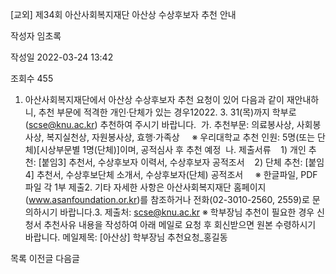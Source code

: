 [교외] 제34회 아산사회복지재단 아산상 수상후보자 추천 안내



작성자
임초록


작성일
2022-03-24 13:42


조회수
455




1. ﻿아산사회복지재단에서 아산상 수상후보자 추천 요청이 있어 다음과 같이 재안내하니, 추천 부문에 적격한 개인·단체가 있는 경우12022. 3. 31(목)까지 학부로(scse@knu.ac.kr) 추천하여 주시기 바랍니다.  가. 추천부문: 의료봉사상, 사회봉사상, 복지실천상, 자원봉사상, 효행·가족상     ※ 우리대학교 추천 인원: 5명(또는 단체)[시상부문별 1명(단체)]이며, 공적심사 후 추천 예정  나. 제출서류    1) 개인 추천: [붙임3] 추천서, 수상후보자 이력서, 수상후보자 공적조서    2) 단체 추천: [붙임4] 추천서, 수상후보단체 소개서, 수상후보자(단체) 공적조서     ※ 한글파일, PDF파일 각 1부 제출2. 기타 자세한 사항은 아산사회복지재단 홈페이지(www.asanfoundation.or.kr)를 참조하거나 전화(02-3010-2560, 2559)로 문의하시기 바랍니다.3. 제출처: scse@knu.ac.kr ※ 학부장님 추천이 필요한 경우 신청서 추천사유 내용을 작성하여 아래 메일로 요청 후 회신받으면 원본 수령하시기 바랍니다. 메일제목: [아산상] 학부장님 추천요청\_홍길동





목록
이전글
다음글




